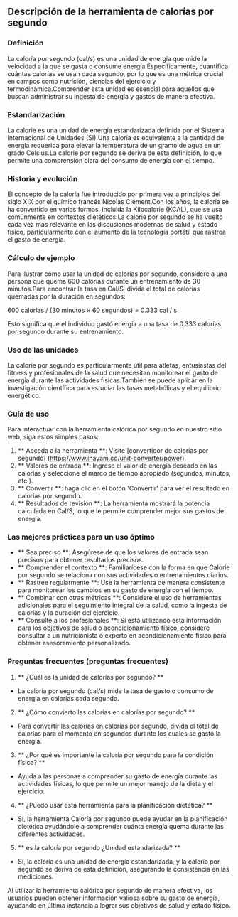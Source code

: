 ## Descripción de la herramienta de calorías por segundo

### Definición
La caloría por segundo (cal/s) es una unidad de energía que mide la velocidad a la que se gasta o consume energía.Específicamente, cuantifica cuántas calorías se usan cada segundo, por lo que es una métrica crucial en campos como nutrición, ciencias del ejercicio y termodinámica.Comprender esta unidad es esencial para aquellos que buscan administrar su ingesta de energía y gastos de manera efectiva.

### Estandarización
La calorie es una unidad de energía estandarizada definida por el Sistema Internacional de Unidades (SI).Una caloría es equivalente a la cantidad de energía requerida para elevar la temperatura de un gramo de agua en un grado Celsius.La calorie por segundo se deriva de esta definición, lo que permite una comprensión clara del consumo de energía con el tiempo.

### Historia y evolución
El concepto de la caloría fue introducido por primera vez a principios del siglo XIX por el químico francés Nicolas Clément.Con los años, la caloría se ha convertido en varias formas, incluida la Kilocalorie (KCAL), que se usa comúnmente en contextos dietéticos.La calorie por segundo se ha vuelto cada vez más relevante en las discusiones modernas de salud y estado físico, particularmente con el aumento de la tecnología portátil que rastrea el gasto de energía.

### Cálculo de ejemplo
Para ilustrar cómo usar la unidad de calorías por segundo, considere a una persona que quema 600 calorías durante un entrenamiento de 30 minutos.Para encontrar la tasa en Cal/S, divida el total de calorías quemadas por la duración en segundos:

600 calorías / (30 minutos × 60 segundos) = 0.333 cal / s

Esto significa que el individuo gastó energía a una tasa de 0.333 calorías por segundo durante su entrenamiento.

### Uso de las unidades
La calorie por segundo es particularmente útil para atletas, entusiastas del fitness y profesionales de la salud que necesitan monitorear el gasto de energía durante las actividades físicas.También se puede aplicar en la investigación científica para estudiar las tasas metabólicas y el equilibrio energético.

### Guía de uso
Para interactuar con la herramienta calórica por segundo en nuestro sitio web, siga estos simples pasos:

1. ** Acceda a la herramienta **: Visite [convertidor de calorías por segundo] (https://www.inayam.co/unit-converter/power).
2. ** Valores de entrada **: Ingrese el valor de energía deseado en las calorías y seleccione el marco de tiempo apropiado (segundos, minutos, etc.).
3. ** Convertir **: haga clic en el botón 'Convertir' para ver el resultado en calorías por segundo.
4. ** Resultados de revisión **: La herramienta mostrará la potencia calculada en Cal/S, lo que le permite comprender mejor sus gastos de energía.

### Las mejores prácticas para un uso óptimo
- ** Sea preciso **: Asegúrese de que los valores de entrada sean precisos para obtener resultados precisos.
- ** Comprender el contexto **: Familiarícese con la forma en que Calorie por segundo se relaciona con sus actividades o entrenamientos diarios.
- ** Rastree regularmente **: Use la herramienta de manera consistente para monitorear los cambios en su gasto de energía con el tiempo.
- ** Combinar con otras métricas **: Considere el uso de herramientas adicionales para el seguimiento integral de la salud, como la ingesta de calorías y la duración del ejercicio.
- ** Consulte a los profesionales **: Si está utilizando esta información para los objetivos de salud o acondicionamiento físico, considere consultar a un nutricionista o experto en acondicionamiento físico para obtener asesoramiento personalizado.

### Preguntas frecuentes (preguntas frecuentes)

1. ** ¿Cuál es la unidad de calorías por segundo? **
- La caloría por segundo (cal/s) mide la tasa de gasto o consumo de energía en calorías cada segundo.

2. ** ¿Cómo convierto las calorías en calorías por segundo? **
- Para convertir las calorías en calorías por segundo, divida el total de calorías para el momento en segundos durante los cuales se gastó la energía.

3. ** ¿Por qué es importante la caloría por segundo para la condición física? **
- Ayuda a las personas a comprender su gasto de energía durante las actividades físicas, lo que permite un mejor manejo de la dieta y el ejercicio.

4. ** ¿Puedo usar esta herramienta para la planificación dietética? **
- Sí, la herramienta Caloría por segundo puede ayudar en la planificación dietética ayudándole a comprender cuánta energía quema durante las diferentes actividades.

5. ** es la caloría por segundo ¿Unidad estandarizada? **
- Sí, la caloría es una unidad de energía estandarizada, y la caloría por segundo se deriva de esta definición, asegurando la consistencia en las mediciones.

Al utilizar la herramienta calórica por segundo de manera efectiva, los usuarios pueden obtener información valiosa sobre su gasto de energía, ayudando en última instancia a lograr sus objetivos de salud y estado físico.